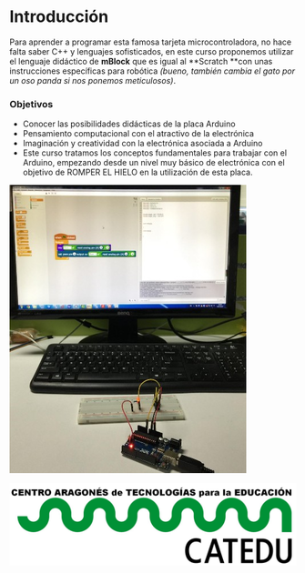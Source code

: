 # Introducción

Para aprender a programar esta famosa tarjeta microcontroladora, no hace falta saber C++ y lenguajes sofisticados, en este curso proponemos utilizar el lenguaje didáctico de **mBlock** que es igual al **Scratch **con unas instrucciones específicas para robótica _\(bueno, también cambia el gato por un oso panda si nos ponemos meticulosos\)_.

### Objetivos
* Conocer las posibilidades didácticas de la placa Arduino
* Pensamiento computacional con el atractivo de la electrónica 
* Imaginación y creatividad con la electrónica asociada a Arduino
* Este curso tratamos los conceptos fundamentales para trabajar con el Arduino, empezando desde un nivel muy básico de electrónica con el objetivo de ROMPER EL HIELO en la utilización de esta placa.


![](/assets/arduinoconmblock.jpg)

![](/assets/HERALDO-jpg.jpg)
